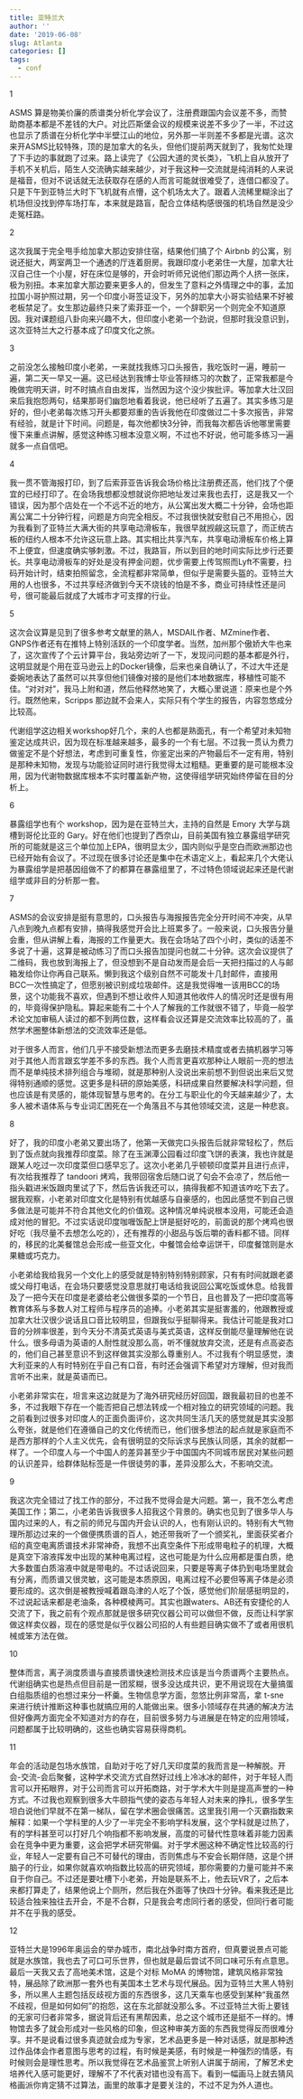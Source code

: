 ```yaml
---
title: 亚特兰大
author: ''
date: '2019-06-08'
slug: Atlanta
categories: []
tags:
  - conf
---
```


1 

ASMS 算是物美价廉的质谱类分析化学会议了，注册费跟国内会议差不多，而赞助商基本都是不差钱的大户。对比匹斯堡会议的规模来说差不多少了一半，不过这也显示了质谱在分析化学中半壁江山的地位，另外那一半则差不多都是光谱。这次来开ASMS比较特殊，顶的是加拿大的名头，但他们提前两天就到了，我匆忙处理了下手边的事就跑了过来。路上读完了《公园大道的灵长类》，飞机上自从放开了手机不关机后，陌生人交流确实越来越少，对于我这种一交流就是纯消耗的人来说是福音，但对不说话就无法获取存在感的人而言可能就很难受了，连借口都没了。只是下午到亚特兰大时下飞机就有点懵，这个机场太大了。跟着人流稀里糊涂出了机场但没找到停车场打车，本来就是路盲，配合立体结构感很强的机场自然是没少走冤枉路。

2

这次我属于完全甩手给加拿大那边安排住宿，结果他们搞了个 Airbnb 的公寓，别说还挺大，两室两卫一个通透的厅连着厨房。我跟印度小老弟住一大屋，加拿大壮汉自己住一个小屋，好在床位是够的，开会时听师兄说他们那边两个人挤一张床，极为别扭。本来加拿大那边要来更多人的，但发生了意料之外情理之中的事，孟加拉国小哥护照过期，另一个印度小哥签证没下，另外的加拿大小哥实验结果不好被老板禁足了。女生那边最终只来了索菲亚一个，一个辞职另一个则完全不知道原因。我对课题组八卦向来兴趣不大，但印度小老弟一个劲说，但那时我没意识到，这次亚特兰大之行基本成了印度文化之旅。

3 

之前没怎么接触印度小老弟，一来就找我练习口头报告，我吃饭时一遍，睡前一遍，第二天一早又一遍。这已经达到我博士毕业答辩练习的次数了，正常我都是今晚做完明天讲，时不时搞点自由发挥，当然因为这个没少挨批评。等加拿大壮汉回来后我抱怨两句，结果那哥们幽怨地看着我说，他已经听了五遍了。其实多练习是好的，但小老弟每次练习开头都要郑重的告诉我他在印度做过二十多次报告，非常有经验，就是计下时间。问题是，每次他都快3分钟，而我每次都告诉他哪里需要慢下来重点讲解，感觉这种练习根本没意义啊，不过也不好说，他可能多练习一遍就多一点自信吧。

4

我一贯不管海报打印，到了后索菲亚告诉我会场价格比注册费还高，他们找了个便宜的已经打印了。在会场我想都没想就说你把地址发过来我也去打，这是我又一个错误，因为那个店处在一个不远不近的地方，从公寓出发大概二十分钟，会场也距离公寓二十分钟行程，问题是方向完全相反。不过我很快就安慰自己不用担心，因为我看到了亚特兰大满大街的共享电动滑板车，我很早就觊觎这玩意了，而正统古板的纽约人根本不允许这玩意上路。其实相比共享汽车，共享电动滑板车价格上算不上便宜，但速度确实够刺激。不过，我路盲，所以到目的地时间实际比步行还要长。共享电动滑板车的好处是没有押金问题，优步需要上传驾照而Lyft不需要，扫码开始计时，结束拍照留念，全流程都非常简单，但似乎是需要头盔的。亚特兰大用的人也很多，不过共享经济做到今天不烧钱的怕是不多，商业可持续性还是问号，很可能最后就成了大城市才可支撑的行业。

5

这次会议算是见到了很多参考文献里的熟人，MSDAIL作者、MZmine作者、GNPS作者还有在推特上特别活跃的一个印度学者。当然，加州那个傲娇大牛也来了，这次宣传了个云计算平台，我站旁边听了一下，发现问问题的基本都是外行，这明显就是个用在亚马逊云上的Docker镜像，后来也亲自确认了，不过大牛还是委婉地表达了虽然可以共享但他们镜像对接的是他们本地数据库，移植性可能不佳。“对对对”，我马上附和道，然后他释然地笑了，大概心里说道：原来也是个外行。既然他来，Scripps 那边就不会来人，实际只有个学生的报告，内容忽悠成分比较高。

代谢组学这边相关workshop好几个，来的人也都是熟面孔，有一个希望对未知物鉴定达成共识，因为现在标准越来越多，最多的一个有七层。不过我一贯认为费力做鉴定不是个好想法，考虑到可重复性，你鉴定出来的产物最后不一定有用，特别是那种未知物，发现与功能验证同时进行我觉得太过粗糙。更重要的是可能根本没用，因为代谢物数据库根本不实时覆盖新产物，这使得组学研究始终停留在目的分析上。

6

暴露组学也有个 workshop，因为是在亚特兰大，主持的自然是 Emory 大学与跳槽到哥伦比亚的 Gary。好在他们也提到了西奈山，目前美国有独立暴露组学研究所的可能就是这三个单位加上EPA，很明显太少，国内则似乎是空白而欧洲那边也已经开始有会议了。不过现在很多讨论还是集中在术语定义上，看起来几个大佬认为暴露组学是把基因组做不了的都算在暴露组里了，不过特色领域说起来还是代谢组学或非目的分析那一套。

7

ASMS的会议安排是挺有意思的，口头报告与海报报告完全分开时间不冲突，从早八点到晚九点都有安排，搞得我感觉开会比上班累多了。一般来说，口头报告分量会重，但从讲解上看，海报的工作量更大。我在会场站了四个小时，类似的话差不多说了十遍，这算是被动练习了而口头报告加提问也就二十分钟。这次会议提供了二维码，我也放到海报上了，但没想到不是自动发而是会后一天把扫描过的人与邮箱发给你让你再自己联系。懒到我这个级别自然不可能发十几封邮件，直接用BCC一次性搞定了，但愿别被识别成垃圾邮件。这是我觉得唯一该用BCC的场景，这个功能我不喜欢，但遇到不想让收件人知道其他收件人的情况时还是很有用的，毕竟得保护隐私。算起来能有二十个人了解我的工作就很不错了，毕竟一般学术论文加审稿人读过的都不到两位数，这样看会议还算是交流效率比较高的了，虽然学术圈整体新想法的交流效率还是低。

对于很多人而言，他们几乎不接受新想法而更多去磨技术精度或者去搞机器学习等对于其他人而言跟玄学差不多的东西。我个人而言更喜欢那种让人眼前一亮的想法而不是单纯技术排列组合与堆砌，就是那种别人没说出来前想不到但说出来后又觉得特别通顺的感觉。这更多是科研的原始美感，科研成果自然要解决科学问题，但也应该是有灵感的，能体现智慧与思考的。在分工与职业化的今天越来越少了，太多人被术语体系与专业词汇困死在一个角落且不与其他领域交流，这是一种悲哀。

8

好了，我的印度小老弟又要出场了，他第一天做完口头报告后就非常轻松了，然后到了饭点就向我推荐印度菜。除了在玉渊潭公园看过印度飞饼的表演，我也许就是跟某人吃过一次印度菜但口感早忘了。这次小老弟几乎顿顿印度菜并且进行点评，有次给我推荐了 tandoori 烤鸡，我带回宿舍后随口说了句会不会凉了，然后他一指头戳进米饭跟肉里试了下，然后告诉我还可以，搞得我都不知道该咋吃下去了。据我观察，小老弟对印度文化是特别有优越感与自豪感的，也因此感觉不到自己很多做法是可能并不符合其他文化的价值观。这种情况单纯说根本没用，可能还会造成对他的冒犯。不过实话说印度咖喱饭配上饼是挺好吃的，前面说的那个烤鸡也很好吃（我尽量不去想怎么吃的），还有推荐的小甜品与饭后嚼的香料都不错。同样的，移民的北美餐馆总会形成一些亚文化，中餐馆会给幸运饼干，印度餐馆则是水果糖或巧克力。

小老弟给我给我另一个文化上的感受就是特别特别特别顾家，只有有时间就跟老婆或父母打电话，在会场只要感觉没意思就打电话给我说回公寓吃饭或休息。给我普及了一把今天在印度是老婆给老公做很多菜的一个节日，且也普及了一把印度高等教育体系与多数人对工程师与程序员的追捧。小老弟其实是挺害羞的，他跟教授或加拿大壮汉很少说话且口音比较明显，但跟我似乎挺聊得来。我估计可能是我对口音的分辨率很差，到今天分不清英式英语与美式英语，这样反倒能尽量理解他在说什么。很多母语为英语的人耐性就没那么高，听不懂就放弃交流，还是有点高姿态的，他们自己甚至意识不到这样做其实没那么尊重别人。不过我有个明显感觉，澳大利亚来的人有时特别在乎自己有口音，有时还会强调下希望对方理解，但对我而言听不出来，就是英语而已。

小老弟非常实在，坦言来这边就是为了海外研究经历好回国，跟我最初目的也差不多，不过我眼下存在一个能否把自己想法转成一个相对独立的研究领域的问题。我之前看到过很多对印度人的正面负面评价，这次共同生活几天的感觉就是其实没那么夸张，就是他们在遵循自己的文化传统而已，他们很多想法的起点就是家庭而不是西方那样的个人主义优先，会有很明显的交际诉求与民族认同感，其余的就都一样了。一个印度人与一个中国人的差异甚至少于中国国内不同城市居民对某些问题的认识差异，给群体贴标签是一件很徒劳的事，差异没那么大，不影响交流。

9

我这次完全错过了找工作的部分，不过我不觉得会是大问题。第一，我不怎么考虑美国工作；第二，小老弟告诉我很多人招我这个背景的。确实也见到了很多华人与国内过来的人，有之前的师兄与国内开会认识的人，也有刚认识的。特别有大气物理所那边过来的一个做便携质谱的百人，她还带我听了一个颁奖礼，里面获奖者介绍的真空电离质谱技术非常神奇，我想不出真空条件下形成带电粒子的机理，大概是真空下溶液挥发中出现的某种电离过程，这也可能是为什么应用都是蛋白质，绝大多数蛋白质溶液中就是带电的。不过话说回来，只要是等离子体扔到电场里就会有分离，而质谱又很灵敏，这可能是本质原因，电离过程不必要但等离子体是必须要形成的。这次倒是被教授喊着跟岛津的人吃了个饭，感觉他们阶层感挺明显的，不过说起话来都是老油条，各种模棱两可。其实也跟waters、AB还有安捷伦的人交流了下，我之前有个观点那就是很多研究仪器公司可以做但不做，反而让科学家做这样卖仪器，现在的感觉是似乎仪器公司招的人有些题目确实做不了或者用很机械或笨方法在做。

10

整体而言，离子淌度质谱与直接质谱快速检测技术应该是当今质谱两个主要热点。代谢组确实也是热点但目前是一团浆糊，很多没达成共识，更不用说现在大量搞蛋白组脂质组的也想过来分一杯羹。生物信息学方面，忽悠比例非常高，拿 t-sne 来进行统计推断这种事也就搞应用的人能做出来。很多小领域存在共通的解决方法但好像两方面完全不知道对方的存在，目前很多努力与进展是在特定的应用领域，问题都属于比较明确的，这些也确实容易获得商机。

11

年会的活动是包场水族馆，自助对于吃了好几天印度菜的我而言是一种解脱。开会-交流-会后聚餐，这种学术交流方式自然好过线上冷冰冰的邮件，对于年轻人而言可以开拓眼界，对于公司而言可以开拓商路，对于学术大牛则是提高声誉的一种方式。不过我也观察到很多大牛颐指气使的姿态与年轻人对未来的挣扎，很多学生坦白说他们早就不在第一梯队，留在学术圈会很痛苦。这里我引用一个灭霸指数来解释：如果一个学科里的人少了一半完全不影响学科发展，这个学科就是过热了，有的学科甚至可以打好几个响指都不影响发展，高度的可替代性意味着非能力因素会在竞争中更为重要，这会把学术研究带偏。对于学术圈这种不确定性比较高的行业，年轻人一定要有自己不可替代的理由，否则焦虑与不安会长期伴随，这是个拼脑子的行业，如果你就喜欢响指数比较高的研究领域，那你需要的力量可能并不来自于你自己。不过还是要吐槽下小老弟，开始是联系不上，他去玩VR了，之后本来都打算走了，结果他说上个厕所，然后我在外面等了快四十分钟。看来我还是比较适合独来独往去开会，不是不合群，只是我会考虑同行者的感受，但同行者可能并不在乎我的感受。

12

亚特兰大是1996年奥运会的举办城市，南北战争时南方首府，但真要说景点可能就是水族馆，我也去了可口可乐世界，但也就是最后尝试不同口味可乐有点意思。最后一天我又去了高地美术馆，这是个对标 MoMA 的博物馆，建筑风格非常独特，展品除了欧洲那一套外也有美国本土艺术与现代展品。因为亚特兰大黑人特别多，所以黑人主题包括反歧视方面的东西很多，这几天乘车也感受到某种“我虽然不歧视，但是如何如何”的抱怨，这在东北部就没那么多。不过亚特兰大街上要钱的无家可归者非常多，据说背后还有黑帮因素，总之这个城市还是挺不一样的。博物馆去多了就会形成对一些风格的印象，但这种审美方面的东西我觉得反而很难分享。并不是说看过很多真迹就会成为专家，艺术品更多是一种对话感，就是那种透过作品体会作者意图与思考的过程，有时候是美感，有时候是一种强烈的情感，有时候则会是理性思考。所以我觉得在艺术品鉴赏上听别人讲属于胡闹，了解艺术史培养代入感可能更好，理解不了不代表对错也没有高下。看到一幅画马上就去猜风格画派你肯定猜不过算法，画里的故事才是要关注的，不过不足为外人道也。
